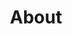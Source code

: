 ---
title: "About"
layout: "about"
draft: false

# who_we_are
who_we_are:
  enable: true
  subtitle: "Who We Are"
  title: "We're like you"
  description: "Life is better with pets, and we know for sure because, like you, we cherish every moment with them and can understand your worry for your loved one well being. After years of working for commercial airlines, we quit our job to pursue our passion; we have the know-how and will do the necessary to guarantee a stress-free experience, even, as you can see the hard office work!  &#128521;"

  image: "images/about/01.jpg"

# what_we_do
what_we_do:
  enable: true
  subtitle: "Carefully and with &#128150;"
  title: "What We Do"
  block:
  - title: "Export <span style='font-size:50px;'>&#127758;</span>"
    content: "No matter your pet's destination, we'll ensure it arrives safely and comfortably. We carry out veterinary and customs procedures and coordinate with the selected airline."

  - title: "Import <span style='font-size:50px;'>&#128747;</span>"
    content: "We do the whole process of releasing your pet from customs, permits, taxes, and formalities."
    
  - title: "Veterinary services <span style='font-size:50px;'>&#127973;</span>"
    content: "We provide all the veterinary services required by the country of destination: microchips, deworming and vaccinations, blood tests, and veterinary certificates."
    
  - title: "Pick and delivery <span style='font-size:50px;'>&#128656;</span>"
    content: "We pick them up at your home to deliver them to the airline. After the pet has reached its destination, we take them home once the import procedure is done."

  - title: "Sale of crates and accessories <span style='font-size:50px;'>&#128008;</span>"
    content: "We provide crates of all sizes and travel accessories such as food plates and water bottles. Our crates fully comply with all the airline regulations."

  - title: "Pets hotel <span style='font-size:50px;'>&#128021;</span>"
    content: "If you need us to care for your pet before the trip or when arriving in the country, we offer a broad and safe lodging service with all the care they need."

# our_mission
our_mission:
  enable: true
  subtitle: "OUR MISSION"
  title: "Vision And Mission Of Our Company"
  description: "It's simple: we will stop at nothing to ensure you're together again, and we keep doing it again and again."

  image: "images/about/02.jpg"

# about_video
about_video:
  enable: false
  subtitle: "A Short Video"
  title: "You Take Care Of The Payments, We Take Care Of The Rest."
  description: "Protect your design vision and leave nothing up to interpretation with interaction recipes. Quickly share and access all your team members interactions by using libraries, ensuring consistcy throughout the."
  video_url: "https://www.youtube.com/embed/dyZcRRWiuuw"
  video_thumbnail: "images/about/video-popup-2.jpg"


# brands
brands_carousel:
  enable: true
  subtitle: "Our Clients"
  title: "Trusted by pets who know best"
  section: "/" # brand images comming form _index.md


# our team
our_team:
  enable: false
  subtitle: "Our members"
  title: "The People Behind"
  description: "We were freelance designers and developers, constantly finding <br> ourselves deep in vague feedback. This made every client and team"
  team:
  - name: "Valentin Staykov"
    image: "images/about/team/01.jpg"
    designation: "Operations"
  - name: "Bukiakta Bansalo"
    image: "images/about/team/02.jpg"
    designation: "Product"
  - name: "Ortrin Okaster"
    image: "images/about/team/03.jpg"
    designation: "Engineering"


# our office
our_office:
  enable: false
  subtitle: "Our Offices"
  title: "Made with Love Of around the world With Many Offices"
  description: "We were freelance designers and developers, constantly finding <br> ourselves deep in vague feedback. This made every client and team"
  office_locations:
  - city: "NewYork, USA"
    country_flag: "images/about/flags/us.png"
    address_line_one: "219 Bald Hill Drive"
    address_line_two: "Oakland Gardens, NY 11364"
  - city: "Australia, Perth"
    country_flag: "images/about/flags/au.png"
    address_line_one: "Flat 23 80 Anthony Circlet"
    address_line_two: "Port Guiseppe, TAS 2691"
  - city: "Berlin, Germany"
    country_flag: "images/about/flags/germany.png"
    address_line_one: "Jl Raya Dewi Sartika Ged"
    address_line_two: "Harapan Masa, Br Germeny"
  - city: "China, Wohan"
    country_flag: "images/about/flags/china.png"
    address_line_one: "1hao Wen Ti Huo Dong"
    address_line_two: "Zhong Xin 1ceng Jian Xing"

---